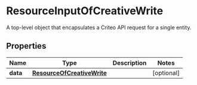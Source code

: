 

# ResourceInputOfCreativeWrite

A top-level object that encapsulates a Criteo API request for a single entity.

## Properties

| Name | Type | Description | Notes |
|------------ | ------------- | ------------- | -------------|
|**data** | [**ResourceOfCreativeWrite**](ResourceOfCreativeWrite.md) |  |  [optional] |



